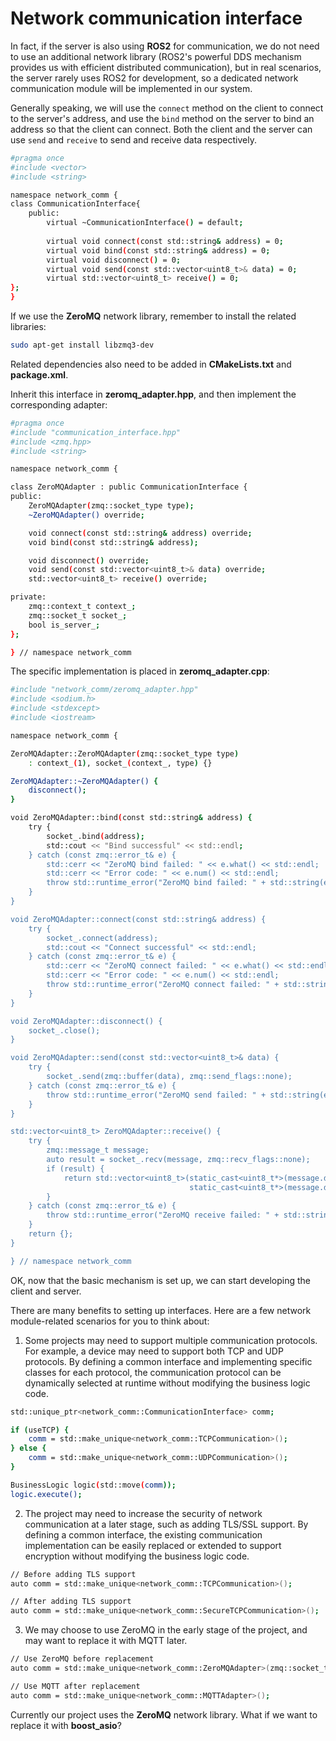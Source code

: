 # Network communication interface

In fact, if the server is also using **ROS2** for communication, we do not need to use an additional network library (ROS2's powerful DDS mechanism provides us with efficient distributed communication), but in real scenarios, the server rarely uses ROS2 for development, so a dedicated network communication module will be implemented in our system.

Generally speaking, we will use the `connect` method on the client to connect to the server's address, and use the `bind` method on the server to bind an address so that the client can connect. Both the client and the server can use `send` and `receive` to send and receive data respectively.

```bash
#pragma once
#include <vector>
#include <string>

namespace network_comm {
class CommunicationInterface{
    public:
        virtual ~CommunicationInterface() = default;
        
        virtual void connect(const std::string& address) = 0;
        virtual void bind(const std::string& address) = 0;
        virtual void disconnect() = 0;
        virtual void send(const std::vector<uint8_t>& data) = 0; 
        virtual std::vector<uint8_t> receive() = 0;
};
}
```

If we use the **ZeroMQ** network library, remember to install the related libraries:

```bash
sudo apt-get install libzmq3-dev
```
Related dependencies also need to be added in **CMakeLists.txt** and **package.xml**.

Inherit this interface in **zeromq_adapter.hpp**, and then implement the corresponding adapter:

```bash
#pragma once
#include "communication_interface.hpp"
#include <zmq.hpp>
#include <string>

namespace network_comm {

class ZeroMQAdapter : public CommunicationInterface {
public:
    ZeroMQAdapter(zmq::socket_type type);
    ~ZeroMQAdapter() override;

    void connect(const std::string& address) override;
    void bind(const std::string& address);

    void disconnect() override;
    void send(const std::vector<uint8_t>& data) override;
    std::vector<uint8_t> receive() override;

private:
    zmq::context_t context_;
    zmq::socket_t socket_;
    bool is_server_;
};

} // namespace network_comm
```

The specific implementation is placed in **zeromq_adapter.cpp**:

```bash
#include "network_comm/zeromq_adapter.hpp"
#include <sodium.h>
#include <stdexcept>
#include <iostream>

namespace network_comm {

ZeroMQAdapter::ZeroMQAdapter(zmq::socket_type type)
    : context_(1), socket_(context_, type) {}

ZeroMQAdapter::~ZeroMQAdapter() {
    disconnect();
}

void ZeroMQAdapter::bind(const std::string& address) {
    try {
        socket_.bind(address);
        std::cout << "Bind successful" << std::endl;
    } catch (const zmq::error_t& e) {
        std::cerr << "ZeroMQ bind failed: " << e.what() << std::endl;
        std::cerr << "Error code: " << e.num() << std::endl;
        throw std::runtime_error("ZeroMQ bind failed: " + std::string(e.what()));
    }
}

void ZeroMQAdapter::connect(const std::string& address) {
    try {
        socket_.connect(address);
        std::cout << "Connect successful" << std::endl;
    } catch (const zmq::error_t& e) {
        std::cerr << "ZeroMQ connect failed: " << e.what() << std::endl;
        std::cerr << "Error code: " << e.num() << std::endl;
        throw std::runtime_error("ZeroMQ connect failed: " + std::string(e.what()));
    }
}

void ZeroMQAdapter::disconnect() {
    socket_.close();
}

void ZeroMQAdapter::send(const std::vector<uint8_t>& data) {
    try {
        socket_.send(zmq::buffer(data), zmq::send_flags::none);
    } catch (const zmq::error_t& e) {
        throw std::runtime_error("ZeroMQ send failed: " + std::string(e.what()));
    }
}

std::vector<uint8_t> ZeroMQAdapter::receive() {
    try {
        zmq::message_t message;
        auto result = socket_.recv(message, zmq::recv_flags::none);
        if (result) {
            return std::vector<uint8_t>(static_cast<uint8_t*>(message.data()),
                                        static_cast<uint8_t*>(message.data()) + message.size());
        }
    } catch (const zmq::error_t& e) {
        throw std::runtime_error("ZeroMQ receive failed: " + std::string(e.what()));
    }
    return {};
}

} // namespace network_comm
```

OK, now that the basic mechanism is set up, we can start developing the client and server.

There are many benefits to setting up interfaces. Here are a few network module-related scenarios for you to think about:

1. Some projects may need to support multiple communication protocols. For example, a device may need to support both TCP and UDP protocols. By defining a common interface and implementing specific classes for each protocol, the communication protocol can be dynamically selected at runtime without modifying the business logic code.

```bash
std::unique_ptr<network_comm::CommunicationInterface> comm;

if (useTCP) {
    comm = std::make_unique<network_comm::TCPCommunication>();
} else {
    comm = std::make_unique<network_comm::UDPCommunication>();
}

BusinessLogic logic(std::move(comm));
logic.execute();
```

2. The project may need to increase the security of network communication at a later stage, such as adding TLS/SSL support. By defining a common interface, the existing communication implementation can be easily replaced or extended to support encryption without modifying the business logic code.

```bash
// Before adding TLS support
auto comm = std::make_unique<network_comm::TCPCommunication>();

// After adding TLS support
auto comm = std::make_unique<network_comm::SecureTCPCommunication>();

```

3. We may choose to use ZeroMQ in the early stage of the project, and may want to replace it with MQTT later.

```bash
// Use ZeroMQ before replacement
auto comm = std::make_unique<network_comm::ZeroMQAdapter>(zmq::socket_type::req);

// Use MQTT after replacement
auto comm = std::make_unique<network_comm::MQTTAdapter>();
```

Currently our project uses the **ZeroMQ** network library. What if we want to replace it with **boost_asio**?

